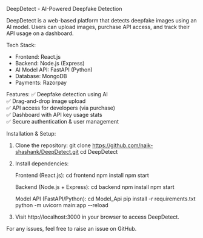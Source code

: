 DeepDetect - AI-Powered Deepfake Detection

DeepDetect is a web-based platform that detects deepfake images using an AI model. 
Users can upload images, purchase API access, and track their API usage on a dashboard.

Tech Stack:
- Frontend: React.js
- Backend: Node.js (Express)
- AI Model API: FastAPI (Python)
- Database: MongoDB
- Payments: Razorpay

Features:
✅ Deepfake detection using AI  
✅ Drag-and-drop image upload  
✅ API access for developers (via purchase)  
✅ Dashboard with API key usage stats  
✅ Secure authentication & user management  

Installation & Setup:

1. Clone the repository:
   git clone https://github.com/naik-shashank/DeepDetect.git
   cd DeepDetect

2. Install dependencies:

   Frontend (React.js):
   cd frontend
   npm install
   npm start

   Backend (Node.js + Express):
   cd backend
   npm install
   npm start

   Model API (FastAPI/Python):
   cd Model_Api
   pip install -r requirements.txt
   python -m uvicorn main:app --reload

3. Visit http://localhost:3000 in your browser to access DeepDetect.

For any issues, feel free to raise an issue on GitHub.

